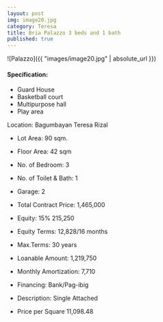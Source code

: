 ```yaml
---
layout: post
img: image20.jpg
category: Teresa
title: Bria Palazzo 3 beds and 1 bath
published: true
---
```


![Palazzo]({{ "images/image20.jpg" | absolute_url }})





<h4>Specification: </h4>

- Guard House
- Basketball court
- Multipurpose hall
- Play area


Location: Bagumbayan Teresa Rizal

- Lot Area: 90 sqm. 
- Floor Area: 42 sqm
- No. of Bedroom: 3
- No. of Toilet & Bath: 1
- Garage: 2
- Total Contract Price: 1,465,000
- Equity: 15% 215,250
- Equity Terms: 12,828/16 months
- Max.Terms: 30 years
- Loanable Amount: 1,219,750
- Monthly Amortization: 7,710
- Financing: Bank/Pag-ibig


- Description: Single Attached
- Price per Square 11,098.48

